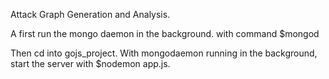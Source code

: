 Attack Graph Generation and Analysis.

A first run the mongo daemon in the background.
with command $mongod

Then cd into gojs_project.
With mongodaemon running in the background, start the server with $nodemon app.js.

